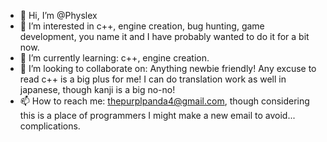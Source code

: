 - 👋 Hi, I’m @Physlex
- 👀 I’m interested in c++, engine creation, bug hunting, game development, you name it and I have probably wanted to do it for a bit now.
- 🌱 I’m currently learning: c++, engine creation.
- 💞️ I’m looking to collaborate on: Anything newbie friendly! Any excuse to read c++ is a big plus for me! I can do translation work as well in japanese, though kanji is a big no-no!
- 📫 How to reach me: thepurplpanda4@gmail.com, though considering this is a place of programmers I might make a new email to avoid... complications.

<!---
Physlex/Physlex is a ✨ special ✨ repository because its `README.md` (this file) appears on your GitHub profile.
You can click the Preview link to take a look at your changes.
--->
